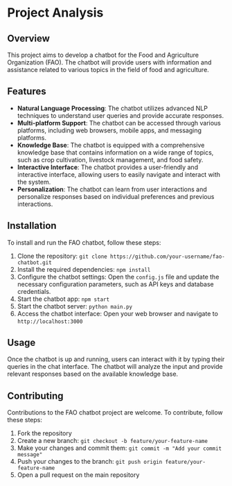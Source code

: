 # Project Analysis

## Overview
This project aims to develop a chatbot for the Food and Agriculture Organization (FAO). The chatbot will provide users with information and assistance related to various topics in the field of food and agriculture.

## Features
- **Natural Language Processing**: The chatbot utilizes advanced NLP techniques to understand user queries and provide accurate responses.
- **Multi-platform Support**: The chatbot can be accessed through various platforms, including web browsers, mobile apps, and messaging platforms.
- **Knowledge Base**: The chatbot is equipped with a comprehensive knowledge base that contains information on a wide range of topics, such as crop cultivation, livestock management, and food safety.
- **Interactive Interface**: The chatbot provides a user-friendly and interactive interface, allowing users to easily navigate and interact with the system.
- **Personalization**: The chatbot can learn from user interactions and personalize responses based on individual preferences and previous interactions.

## Installation
To install and run the FAO chatbot, follow these steps:

1. Clone the repository: `git clone https://github.com/your-username/fao-chatbot.git`
2. Install the required dependencies: `npm install`
3. Configure the chatbot settings: Open the `config.js` file and update the necessary configuration parameters, such as API keys and database credentials.
4. Start the chatbot app: `npm start`
5. Start the chatbot server: `python main.py`
6. Access the chatbot interface: Open your web browser and navigate to `http://localhost:3000`

## Usage
Once the chatbot is up and running, users can interact with it by typing their queries in the chat interface. The chatbot will analyze the input and provide relevant responses based on the available knowledge base.

## Contributing
Contributions to the FAO chatbot project are welcome. To contribute, follow these steps:

1. Fork the repository
2. Create a new branch: `git checkout -b feature/your-feature-name`
3. Make your changes and commit them: `git commit -m "Add your commit message"`
4. Push your changes to the branch: `git push origin feature/your-feature-name`
5. Open a pull request on the main repository
